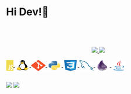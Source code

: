 # Hi Dev!👋 


<h3 align="center">  <br>
<br>

</h3>




<div align="center">
  <a href="https://github.com/LucasAndrade-IT">
  <img height="135em" src="https://github-readme-stats.vercel.app/api?username=LucasAndrade-IT&show_icons=true&theme=dracula&include_all_commits=true&count_private=true"/>
  <img height="135em" src="https://github-readme-stats.vercel.app/api/top-langs/?username=LucasAndrade-IT&layout=compact&langs_count=7&theme=dracula"/>
</div>
<div style="display: inline_block"><br>
  <img align="center" alt="bruno-Js" height="30" width="20" src="https://raw.githubusercontent.com/devicons/devicon/master/icons/javascript/javascript-plain.svg">
  <img align="center" alt="bruno-Ts" height="30" width="40" src="https://raw.githubusercontent.com/devicons/devicon/master/icons/linux/linux-original.svg" />
  <img align="center" alt="bruno-HTML" height="30" width="40" src="https://raw.githubusercontent.com/devicons/devicon/master//icons/git/git-original.svg" />
  <img align="center" alt="bruno-Python" height="30" width="40" src="https://raw.githubusercontent.com/devicons/devicon/master/icons/python/python-original.svg">
  <img align="center" alt="bruno-CSS" height="30" width="40" src="https://raw.githubusercontent.com/devicons/devicon/master/icons/css3/css3-original.svg">
  <img align="center" alt="bruno-React" height="30" width="40" src="https://raw.githubusercontent.com/devicons/devicon/master/icons/mysql/mysql-original.svg" />
  <img align="center" alt="bruno-elixir" height="30" width="40" src="https://raw.githubusercontent.com/devicons/devicon/master/icons/elixir/elixir-original.svg" />
   <img align="center" alt="bruno-elixir" height="30" width="40" src="https://raw.githubusercontent.com/devicons/devicon/master/icons/java/java-original.svg" />

  ##
 
<div> 
  
  <a href = "mailto:brunofarias1205@gmail.com"><img src="https://img.shields.io/badge/-Gmail-%23333?style=for-the-badge&logo=gmail&logoColor=white" target="_blank"></a>
  <a href="https://www.linkedin.com/in/bruno-farias-610864219/" target="_blank"><img src="https://img.shields.io/badge/-LinkedIn-%230077B5?style=for-the-badge&logo=linkedin&logoColor=white" target="_blank"></a> 
 
 </div>

